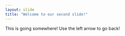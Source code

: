 ```yaml
---
layout: slide
title: "Welcome to our second slide!"
---
```

This is going somewhere!
Use the left arrow to go back!
